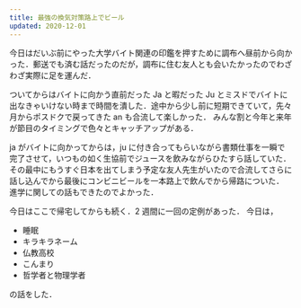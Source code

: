 ```yaml
---
title: 最強の換気対策路上でビール
updated: 2020-12-01
---
```


今日はだいぶ前にやった大学バイト関連の印鑑を押すために調布へ昼前から向かった．郵送でも済む話だったのだが，調布に住む友人とも会いたかったのでわざわざ実際に足を運んだ．

ついてからはバイトに向かう直前だった Ja と暇だった Ju とミスドでバイトに出なきゃいけない時まで時間を潰した．途中から少し前に短期できていて，先々月からポスドクで戻ってきた an も合流して楽しかった．
みんな割と今年と来年が節目のタイミングで色々とキャッチアップがある．

ja がバイトに向かってからは，ju に付き合ってもらいながら書類仕事を一瞬で完了させて，いつもの如く生協前でジュースを飲みながらひたすら話していた．
その最中にもうすぐ日本を出てしまう予定な友人先生がいたので合流してさらに話し込んでから最後にコンビニビールを一本路上で飲んでから帰路についた．
進学に関しての話もできたのでよかった．

今日はここで帰宅してからも続く．2 週間に一回の定例があった．
今日は，

- 睡眠
- キラキラネーム
- 仏教高校
- こんまり
- 哲学者と物理学者

の話をした．
